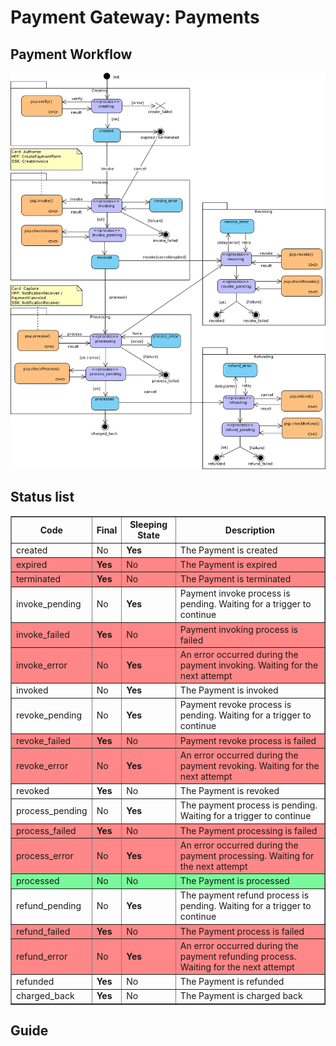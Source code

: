 # Payment Gateway: Payments


## Payment Workflow

[![Workflow](images/payment_state_diagram.png)](images/payment_state_diagram.png)


## Status list

<table border="1px">

<tr ><th><b>Code</b></th><th><b>Final</b></th><th><b>Sleeping State</b></th><th><b>Description</b></th></tr>

<tr><td>created</td><td>No</td><td><b>Yes</b></td><td>The Payment is created</td></tr>
<tr style="background-color:#ff8787"><td>expired</td><td><b>Yes</b></td><td>No</td><td>The Payment is expired</td></tr>
<tr style="background-color:#ff8787"><td>terminated</td><td><b>Yes</b></td><td>No</td><td>The Payment is terminated</td></tr>
<tr><td>invoke_pending</td><td>No</td><td><b>Yes</b></td><td>Payment invoke process is pending. Waiting for a trigger to continue</td></tr>
<tr style="background-color:#ff8787"><td>invoke_failed</td><td><b>Yes</b></td><td>No</td><td>Payment invoking process is failed</td></tr>
<tr style="background-color:#ff8787"><td>invoke_error</td><td>No</td><td><b>Yes</b></td><td>An error occurred during the payment invoking. Waiting for the next attempt</td></tr>
<tr><td>invoked</td><td>No</td><td><b>Yes</b></td><td>The Payment is invoked</td></tr>
<tr><td>revoke_pending</td><td>No</td><td><b>Yes</b></td><td>Payment revoke process is pending. Waiting for a trigger to continue</td></tr>
<tr style="background-color:#ff8787"><td>revoke_failed</td><td><b>Yes</b></td><td>No</td><td>Payment revoke process is failed</td></tr>
<tr style="background-color:#ff8787"><td>revoke_error</td><td>No</td><td><b>Yes</b></td><td>An error occurred during the payment revoking. Waiting for the next attempt</td></tr>
<tr ><td>revoked</td><td><b>Yes</b></td><td>No</td><td>The Payment is revoked</td></tr>
<tr ><td>process_pending</td><td>No</td><td><b>Yes</b></td><td>The payment process is pending. Waiting for a trigger to continue</td></tr>
<tr style="background-color:#ff8787"><td>process_failed</td><td><b>Yes</b></td><td>No</td><td>The Payment processing is failed</td></tr>
<tr style="background-color:#ff8787"><td>process_error</td><td>No</td><td><b>Yes</b></td><td>An error occurred during the payment processing. Waiting for the next attempt</td></tr>
<tr style="background-color:#79f99b"><td>processed</td><td>No</td><td>No</td><td>The Payment is processed</td></tr>
<tr ><td>refund_pending</td><td>No</td><td><b>Yes</b></td><td>The payment refund process is pending. Waiting for a trigger to continue</td></tr>
<tr style="background-color:#ff8787"><td>refund_failed</td><td><b>Yes</b></td><td>No</td><td>The Payment  process is failed</td></tr>
<tr style="background-color:#ff8787"><td>refund_error</td><td>No</td><td><b>Yes</b></td><td>An error occurred during the payment refunding process. Waiting for the next attempt</td></tr>
<tr ><td>refunded</td><td><b>Yes</b></td><td>No</td><td>The Payment is refunded</td></tr>
<tr ><td>charged_back</td><td><b>Yes</b></td><td>No</td><td>The Payment is charged back</td></tr>

</table>



## Guide